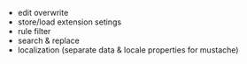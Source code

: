 * edit overwrite
* store/load extension setings
* rule filter
* search & replace
* localization (separate data & locale properties for mustache)
